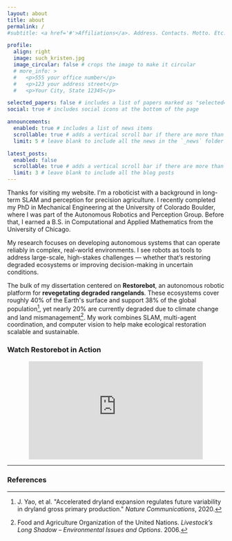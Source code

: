 ```yaml
---
layout: about
title: about
permalink: /
#subtitle: <a href='#'>Affiliations</a>. Address. Contacts. Motto. Etc.

profile:
  align: right
  image: such_kristen.jpg
  image_circular: false # crops the image to make it circular
  # more_info: >
  #   <p>555 your office number</p>
  #   <p>123 your address street</p>
  #   <p>Your City, State 12345</p>

selected_papers: false # includes a list of papers marked as "selected={true}"
social: true # includes social icons at the bottom of the page

announcements:
  enabled: true # includes a list of news items
  scrollable: true # adds a vertical scroll bar if there are more than 3 news items
  limit: 5 # leave blank to include all the news in the `_news` folder

latest_posts:
  enabled: false
  scrollable: true # adds a vertical scroll bar if there are more than 3 new posts items
  limit: 3 # leave blank to include all the blog posts
---
```


<!-- Write your biography here. Tell the world about yourself. Link to your favorite [subreddit](http://reddit.com). You can put a picture in, too. The code is already in, just name your picture `prof_pic.jpg` and put it in the `img/` folder.

Put your address / P.O. box / other info right below your picture. You can also disable any of these elements by editing `profile` property of the YAML header of your `_pages/about.md`. Edit `_bibliography/papers.bib` and Jekyll will render your [publications page](/al-folio/publications/) automatically.

Link to your social media connections, too. This theme is set up to use [Font Awesome icons](https://fontawesome.com/) and [Academicons](https://jpswalsh.github.io/academicons/), like the ones below. Add your Facebook, Twitter, LinkedIn, Google Scholar, or just disable all of them. -->

Thanks for visiting my website. I'm a roboticist with a background in long-term SLAM and perception for precision agriculture. I recently completed my PhD in Mechanical Engineering at the University of Colorado Boulder, where I was part of the Autonomous Robotics and Perception Group. Before that, I earned a B.S. in Computational and Applied Mathematics from the University of Chicago.

My research focuses on developing autonomous systems that can operate reliably in complex, real-world environments. I see robots as tools to address large-scale, high-stakes challenges — whether that’s restoring degraded ecosystems or improving decision-making in uncertain conditions.

The bulk of my dissertation centered on **Restorebot**, an autonomous robotic platform for **revegetating degraded rangelands**. These ecosystems cover roughly 40% of the Earth's surface and support 38% of the global population[^1], yet nearly 20% are currently degraded due to climate change and land mismanagement[^2]. My work combines SLAM, multi-agent coordination, and computer vision to help make ecological restoration scalable and sustainable.

### Watch Restorebot in Action

<div style="text-align: center;">
  <iframe
    style="width: 80%; max-width: 720px; aspect-ratio: 16 / 9; border: none;"
    src="https://www.youtube.com/embed/9teAIFddnRg?si=TdxbUTUGkxuU9SwT"
    allow="accelerometer; autoplay; clipboard-write; encrypted-media; gyroscope; picture-in-picture"
    allowfullscreen>
  </iframe>
</div>

---

### References

[^1]: J. Yao, et al. "Accelerated dryland expansion regulates future variability in dryland gross primary production." _Nature Communications_, 2020.
[^2]: Food and Agriculture Organization of the United Nations. _Livestock’s Long Shadow – Environmental Issues and Options_. 2006.
